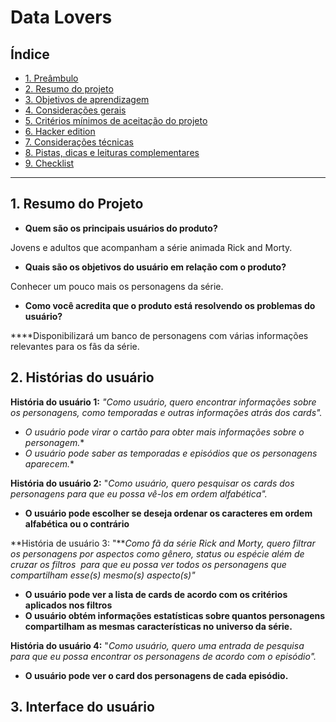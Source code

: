 # Data Lovers

## Índice

* [1. Preâmbulo](#1-preâmbulo)
* [2. Resumo do projeto](#2-resumo-do-projeto)
* [3. Objetivos de aprendizagem](#3-objetivos-de-aprendizagem)
* [4. Considerações gerais](#4-considerações-gerais)
* [5. Critérios mínimos de aceitação do
  projeto](#5-critérios-mínimos-de-aceitação-do-projeto)
* [6. Hacker edition](#6-hacker-edition)
* [7. Considerações técnicas](#7-considerações-técnicas)
* [8. Pistas, dicas e leituras
  complementares](#8-pistas-dicas-e-leituras-complementares)
* [9. Checklist](#9-checklist)

***

## 1. **Resumo do Projeto**

- **Quem são os principais usuários do produto?**

Jovens e adultos que acompanham a série animada Rick and Morty.

- **Quais são os objetivos do usuário em relação com o produto?**

Conhecer um pouco mais os personagens da série.

- **Como você acredita que o produto está resolvendo os problemas do usuário?**

****Disponibilizará um banco de personagens com várias informações relevantes para os fãs da série.

## 2. **Histórias do usuário**

**História do usuário 1:** *"Como usuário, quero encontrar informações sobre os personagens, como temporadas e outras informações atrás dos cards".*

- *O usuário pode virar o cartão para obter mais informações sobre o personagem.**
- *O usuário pode saber as temporadas e episódios que os personagens aparecem.**

**História do usuário 2:** "*Como usuário, quero pesquisar os cards dos personagens para que eu possa vê-los em ordem alfabética".*

- **O usuário pode escolher se deseja ordenar os caracteres em ordem alfabética ou o contrário**

**História de usuário 3: "***Como fã da série Rick and Morty, quero filtrar os personagens por aspectos como gênero, status ou espécie além de cruzar os filtros  para que eu possa ver todos os personagens que compartilham esse(s) mesmo(s) aspecto(s)"*

- **O usuário pode ver a lista de cards de acordo com os critérios aplicados nos filtros**
- **O usuário obtém informações estatísticas sobre quantos personagens compartilham as mesmas características no universo da série.**

**História do usuário 4:** "*Como usuário, quero uma entrada de pesquisa para que eu possa encontrar os personagens de acordo com o episódio".*

- **O usuário pode ver o card dos personagens de cada episódio.**

## 3. **Interface do usuário**

